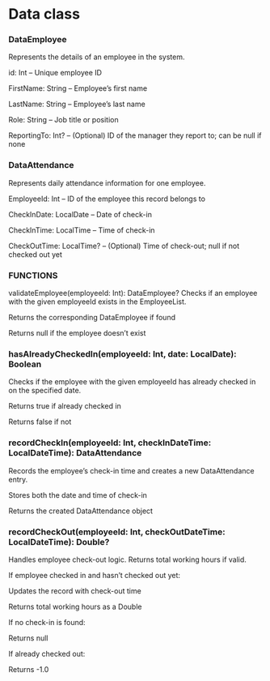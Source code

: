 # Data class
### DataEmployee
Represents the details of an employee in the system.

id: Int – Unique employee ID

FirstName: String – Employee’s first name

LastName: String – Employee’s last name

Role: String – Job title or position

ReportingTo: Int? – (Optional) ID of the manager they report to; can be null if none

 ### DataAttendance
Represents daily attendance information for one employee.

EmployeeId: Int – ID of the employee this record belongs to

CheckInDate: LocalDate – Date of check-in

CheckInTime: LocalTime – Time of check-in

CheckOutTime: LocalTime? – (Optional) Time of check-out; null if not checked out yet

### FUNCTIONS
 validateEmployee(employeeId: Int): DataEmployee?
Checks if an employee with the given employeeId exists in the EmployeeList.

 Returns the corresponding DataEmployee if found

 Returns null if the employee doesn’t exist

### hasAlreadyCheckedIn(employeeId: Int, date: LocalDate): Boolean
Checks if the employee with the given employeeId has already checked in on the specified date.

Returns true if already checked in

Returns false if not

### recordCheckIn(employeeId: Int, checkInDateTime: LocalDateTime): DataAttendance
Records the employee’s check-in time and creates a new DataAttendance entry.

Stores both the date and time of check-in

Returns the created DataAttendance object

### recordCheckOut(employeeId: Int, checkOutDateTime: LocalDateTime): Double?
Handles employee check-out logic. Returns total working hours if valid.

If employee checked in and hasn’t checked out yet:

Updates the record with check-out time

Returns total working hours as a Double

If no check-in is found:

Returns null

If already checked out:

Returns -1.0
